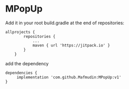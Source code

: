 # MPopUp

Add it in your root build.gradle at the end of repositories:
```
allprojects {
		repositories {
			...
			maven { url 'https://jitpack.io' }
		}
	}
```
  
add the dependency
```
dependencies {
	 implementation 'com.github.Mafmudin:MPopUp:v1'
}
```
